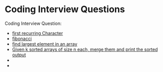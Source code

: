 # Coding Interview Questions

Coding Interview Question:
- [first recurring Character](firstRecurringChar.py)
- [fibonacci](fibonacci.py)
- [find largest element in an array](largest_element.py)
- [Given k sorted arrays of size n each, merge them and print the sorted output](merge.py)
- []()
- []()

